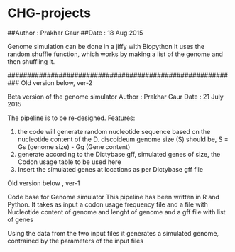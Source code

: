 # CHG-projects

##Author : Prakhar Gaur
##Date : 18 Aug 2015

Genome simulation can be done in  a jiffy with Biopython
It uses the random.shuffle function, which works by making a list of the genome
and then shuffling it.


###########################################################
Old version below, ver-2

Beta version of the genome simulator
Author : Prakhar Gaur
Date : 21 July 2015

The pipeline is to be re-designed. 
Features:
1. the code will generate random nucleotide sequence based on the nucleotide content of the D. discoideum genome
	size (S) should be, S = Gs (genome size) - Gg (Gene content)
2. generate according to the Dictybase gff, simulated genes of size, the Codon usage table to be used here
3. Insert the simulated genes at locations as per Dictybase gff file



Old version below , ver-1

Code base for Genome simulator
This pipeline has been written in R and Python.
It takes as input a codon usage frequency file and a file with Nucleotide content of genome and lenght of genome and a gff file with list of genes 

Using the data from the two input files it generates a simulated genome, contrained by the parameters of the input files
